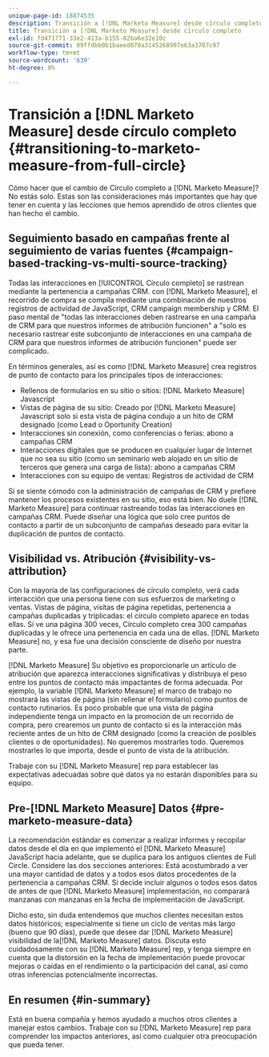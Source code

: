 ```yaml
---
unique-page-id: 18874535
description: Transición a [!DNL Marketo Measure] desde círculo completo - [!DNL Marketo Measure] - Documentación del producto
title: Transición a [!DNL Marketo Measure] desde círculo completo
exl-id: fd471771-33e2-413a-b155-02ba6e32e10c
source-git-commit: 09ffdbb0b1baeed870a3145268997e63a3707c97
workflow-type: tm+mt
source-wordcount: '639'
ht-degree: 0%

---
```


# Transición a [!DNL Marketo Measure] desde círculo completo {#transitioning-to-marketo-measure-from-full-circle}

Cómo hacer que el cambio de Círculo completo a [!DNL Marketo Measure]? No estás solo. Estas son las consideraciones más importantes que hay que tener en cuenta y las lecciones que hemos aprendido de otros clientes que han hecho el cambio.

## Seguimiento basado en campañas frente al seguimiento de varias fuentes {#campaign-based-tracking-vs-multi-source-tracking}

Todas las interacciones en [!UICONTROL Círculo completo] se rastrean mediante la pertenencia a campañas CRM. con [!DNL Marketo Measure], el recorrido de compra se compila mediante una combinación de nuestros registros de actividad de JavaScript, CRM campaign membership y CRM. El paso mental de &quot;todas las interacciones deben rastrearse en una campaña de CRM para que nuestros informes de atribución funcionen&quot; a &quot;solo es necesario rastrear este subconjunto de interacciones en una campaña de CRM para que nuestros informes de atribución funcionen&quot; puede ser complicado.

En términos generales, así es como [!DNL Marketo Measure] crea registros de punto de contacto para los principales tipos de interacciones:

* Rellenos de formularios en su sitio o sitios: [!DNL Marketo Measure] Javascript
* Vistas de página de su sitio: Creado por [!DNL Marketo Measure] Javascript solo si esta vista de página condujo a un hito de CRM designado (como Lead o Oportunity Creation)
* Interacciones sin conexión, como conferencias o ferias: abono a campañas CRM
* Interacciones digitales que se producen en cualquier lugar de Internet que no sea su sitio (como un seminario web alojado en un sitio de terceros que genera una carga de lista): abono a campañas CRM
* Interacciones con su equipo de ventas: Registros de actividad de CRM

Si se siente cómodo con la administración de campañas de CRM y prefiere mantener los procesos existentes en su sitio, eso está bien. No duele [!DNL Marketo Measure] para continuar rastreando todas las interacciones en campañas CRM. Puede diseñar una lógica que solo cree puntos de contacto a partir de un subconjunto de campañas deseado para evitar la duplicación de puntos de contacto.

## Visibilidad vs. Atribución {#visibility-vs-attribution}

Con la mayoría de las configuraciones de círculo completo, verá cada interacción que una persona tiene con sus esfuerzos de marketing o ventas. Vistas de página, visitas de página repetidas, pertenencia a campañas duplicadas y triplicadas: el círculo completo aparece en todas ellas. Si ve una página 300 veces, Círculo completo crea 300 campañas duplicadas y le ofrece una pertenencia en cada una de ellas. [!DNL Marketo Measure] no, y esa fue una decisión consciente de diseño por nuestra parte.

[!DNL Marketo Measure] Su objetivo es proporcionarle un artículo de atribución que aparezca interacciones significativas y distribuya el peso entre los puntos de contacto más impactantes de forma adecuada. Por ejemplo, la variable [!DNL Marketo Measure] el marco de trabajo no mostrará las vistas de página (sin rellenar el formulario) como puntos de contacto rutinarios. Es poco probable que una vista de página independiente tenga un impacto en la promoción de un recorrido de compra, pero crearemos un punto de contacto si es la interacción más reciente antes de un hito de CRM designado (como la creación de posibles clientes o de oportunidades). No queremos mostrarles todo. Queremos mostrarles lo que importa, desde el punto de vista de la atribución.

Trabaje con su [!DNL Marketo Measure] rep para establecer las expectativas adecuadas sobre qué datos ya no estarán disponibles para su equipo.

## Pre-[!DNL Marketo Measure] Datos {#pre-marketo-measure-data}

La recomendación estándar es comenzar a realizar informes y recopilar datos desde el día en que implementó el [!DNL Marketo Measure] JavaScript hacia adelante, que se duplica para los antiguos clientes de Full Circle. Considere las dos secciones anteriores: Está acostumbrado a ver una mayor cantidad de datos y a todos esos datos procedentes de la pertenencia a campañas CRM. Si decide incluir algunos o todos esos datos de antes de que [!DNL Marketo Measure] implementación, no comparará manzanas con manzanas en la fecha de implementación de JavaScript.

Dicho esto, sin duda entendemos que muchos clientes necesitan estos datos históricos; especialmente si tiene un ciclo de ventas más largo (bueno que 90 días), puede que desee dar [!DNL Marketo Measure] visibilidad de la[!DNL Marketo Measure] datos. Discuta esto cuidadosamente con su [!DNL Marketo Measure] rep, y tenga siempre en cuenta que la distorsión en la fecha de implementación puede provocar mejoras o caídas en el rendimiento o la participación del canal, así como otras inferencias potencialmente incorrectas.

## En resumen {#in-summary}

Está en buena compañía y hemos ayudado a muchos otros clientes a manejar estos cambios. Trabaje con su [!DNL Marketo Measure] rep para comprender los impactos anteriores, así como cualquier otra preocupación que pueda tener.

